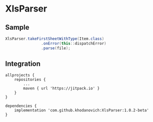 # XlsParser
## Sample

```java
XlsParser.takeFirstSheetWithType(Item.class)
                .onError(this::dispatchError)
                .parse(file);
```
## Integration
```
allprojects {
    repositories {
        ...
        maven { url 'https://jitpack.io' }
    }
}
```
```
dependencies {
    implementation 'com.github.khodanovich:XlsParser:1.0.2-beta'
}
```
